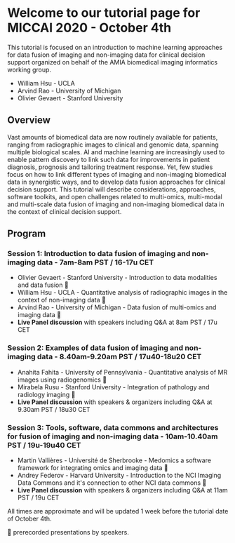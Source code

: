 # Welcome to our tutorial page for MICCAI 2020 - October 4th 

This tutorial is focused on an introduction to machine learning approaches for data fusion of imaging and non-imaging data for clinical decision support organized on behalf of the AMIA biomedical imaging informatics working group.
* William Hsu - UCLA
* Arvind Rao - University of Michigan
* Olivier Gevaert - Stanford University


## Overview

Vast amounts of biomedical data are now routinely available for patients, ranging from radiographic images to clinical and genomic data, spanning multiple biological scales. AI and machine learning are increasingly used to enable pattern discovery to link such data for improvements in patient diagnosis, prognosis and tailoring treatment response. Yet, few studies focus on how to link different types of imaging and non-imaging biomedical data in synergistic ways, and to develop data fusion approaches for clinical decision support. This tutorial will describe considerations, approaches, software toolkits, and open challenges related to multi-omics, multi-modal and multi-scale data fusion of imaging and non-imaging biomedical data in the context of clinical decision support.

## Program

### Session 1: Introduction to data fusion of imaging and non-imaging data - 7am-8am PST / 16-17u CET
* Olivier Gevaert - Stanford University - Introduction to data modalities and data fusion :movie_camera:
* William Hsu - UCLA - Quantitative analysis of radiographic images in the context of non-imaging data :movie_camera:
* Arvind Rao - University of Michigan - Data fusion of multi-omics and imaging data :movie_camera:
* __Live Panel discussion__ with speakers including Q&A at 8am PST / 17u CET

### Session 2: Examples of data fusion of imaging and non-imaging data - 8.40am-9.20am PST / 17u40-18u20 CET
* Anahita Fahita - University of Pennsylvania - Quantitative analysis of MR images using radiogenomics :movie_camera:
* Mirabela Rusu - Stanford University - Integration of pathology and radiology imaging :movie_camera:
* __Live Panel discussion__ with speakers & organizers including Q&A at 9.30am PST / 18u30 CET

### Session 3: Tools, software, data commons and architectures for fusion of imaging and non-imaging data - 10am-10.40am PST / 19u-19u40 CET
* Martin Vallières - Université de Sherbrooke - Medomics a software framework for integrating omics and imaging data :movie_camera:
* Andrey Federov - Harvard University - Introduction to the NCI Imaging Data Commons and it's connection to other NCI data commons :movie_camera:
* __Live Panel discussion__ with speakers & organizers including Q&A at 11am PST / 19u CET

All times are approximate and will be updated 1 week before the tutorial date of October 4th. 

:movie_camera: prerecorded presentations by speakers. 

